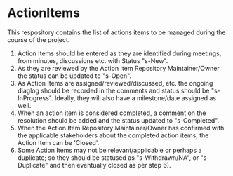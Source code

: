 ActionItems
===========

This respository contains the list of actions items to be managed during the course of the project.

1) Action Items should be entered as they are identified during meetings, from minutes, discussions etc.  with Status "s-New".  
2) As they are reviewed by the Action Item Repository Maintainer/Owner the status can be updated to "s-Open".  
3) As Action Items are assigned/reviewed/discussed, etc. the ongoing diaglog should be recorded in the comments and status should be "s-InProgress".  Ideally, they will also have a milestone/date assigned as well.  
4) When an action item is considered completed, a comment on the resolution should be added and the status updated to "s-Completed".  
6) When the Action Item Repository Maintainer/Owner has confirmed with the applicable stakeholders about the completed action items, the Action Item can be 'Closed'.  
7) Some Action Items may not be relevant/applicable or perhaps a duplicate; so they should be statused as "s-Withdrawn/NA", or "s-Duplicate" and then eventually closed as per step 6).  


